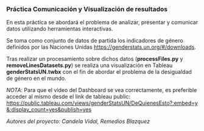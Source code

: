 ### Práctica Comunicación y Visualización de resultados

En esta práctica se abordará el problema de analizar, presentar y comunicar datos utilizando herramientas interactivas.

Se toma como conjunto de datos de partida los indicadores de género definidos por las Naciones Unidas https://genderstats.un.org/#/downloads.

Tras realizar un procesamiento sobre dichos datos (**processFiles.py** y **removeLinesDatasets.py**) se realiza una visualización en Tableau **genderStatsUN.twbx** con el fin de abordar el problema de la desigualdad de género en el mundo.

*NOTA*: Para que el video del Dashboard se vea correctamente, es preferible acceder al mismo desde el link de tableau public: https://public.tableau.com/views/genderStatsUN/DeQuienesEsto?:embed=y&:display_count=yes&publish=yes

*Autores del proyecto: Candela Vidal, Remedios Blazquez*
